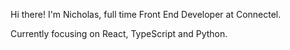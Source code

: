 Hi there! I'm Nicholas, full time Front End Developer at Connectel.

Currently focusing on React, TypeScript and Python.

<!---
Redicholas/Redicholas is a ✨ special ✨ repository because its `README.md` (this file) appears on your GitHub profile.
You can click the Preview link to take a look at your changes.
--->
